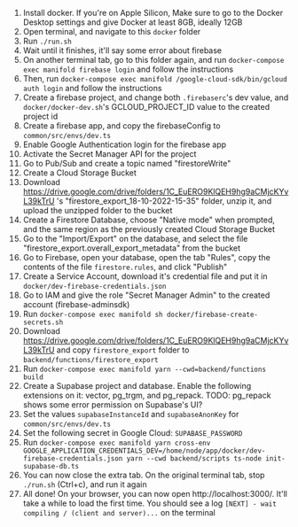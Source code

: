 1. Install docker. If you're on Apple Silicon, Make sure to go to the Docker Desktop settings and give Docker at least 8GB, ideally 12GB
2. Open terminal, and navigate to this `docker` folder
3. Run `./run.sh`
4. Wait until it finishes, it'll say some error about firebase
5. On another terminal tab, go to this folder again, and run `docker-compose exec manifold firebase login` and follow the instructions
6. Then, run `docker-compose exec manifold /google-cloud-sdk/bin/gcloud auth login` and follow the instructions
7. Create a firebase project, and change both `.firebaserc`'s dev value, and `docker/docker-dev.sh`'s GCLOUD_PROJECT_ID value to the created project id
8. Create a firebase app, and copy the firebaseConfig to `common/src/envs/dev.ts`
9. Enable Google Authentication login for the firebase app
10. Activate the Secret Manager API for the project
11. Go to Pub/Sub and create a topic named "firestoreWrite"
12. Create a Cloud Storage Bucket
13. Download https://drive.google.com/drive/folders/1C_EuERO9KlQEH9hg9aCMjcKYvL39kTrU 's "firestore_export_18-10-2022-15-35" folder, unzip it, and upload the unzipped folder to the bucket 
14. Create a Firestore Database, choose "Native mode" when prompted, and the same region as the previously created Cloud Storage Bucket
15. Go to the "Import/Export" on the database, and select the file "firestore_export.overall_export_metadata" from the bucket
16. Go to Firebase, open your database, open the tab "Rules", copy the contents of the file `firestore.rules`, and click "Publish"
17. Create a Service Account, download it's credential file and put it in `docker/dev-firebase-credentials.json`
18. Go to IAM and give the role "Secret Manager Admin" to the created account (firebase-adminsdk)
19. Run `docker-compose exec manifold sh docker/firebase-create-secrets.sh`
20. Download https://drive.google.com/drive/folders/1C_EuERO9KlQEH9hg9aCMjcKYvL39kTrU and copy `firestore_export` folder to `backend/functions/firestore_export`
21. Run `docker-compose exec manifold yarn --cwd=backend/functions build`
22. Create a Supabase project and database. Enable the following extensions on it: vector, pg_trgm, and pg_repack. TODO: pg_repack shows some error permission on Supabase's UI?
23. Set the values `supabaseInstanceId` and `supabaseAnonKey` for `common/src/envs/dev.ts`
24. Set the following secret in Google Cloud: `SUPABASE_PASSWORD`
25. Run `docker-compose exec manifold yarn cross-env GOOGLE_APPLICATION_CREDENTIALS_DEV=/home/node/app/docker/dev-firebase-credentials.json yarn --cwd backend/scripts ts-node init-supabase-db.ts`
26. You can now close the extra tab. On the original terminal tab, stop `./run.sh` (Ctrl+c), and run it again
27. All done! On your browser, you can now open http://localhost:3000/. It'll take a while to load the first time. You should see a log `[NEXT] - wait compiling / (client and server)...` on the terminal
